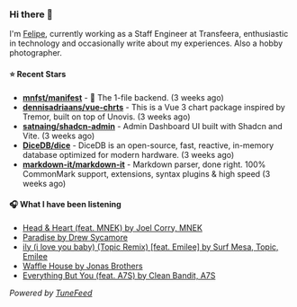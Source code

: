 ### Hi there 👋

I'm [Felipe](https://felipevm.com), currently working as a Staff Engineer at Transfeera, enthusiastic in technology and occasionally write about my experiences. Also a hobby photographer.

#### ⭐ Recent Stars
- **[mnfst/manifest](https://github.com/mnfst/manifest)** - 🦚 The 1-file backend.  (3 weeks ago)
- **[dennisadriaans/vue-chrts](https://github.com/dennisadriaans/vue-chrts)** - This is a Vue 3 chart package inspired by Tremor, built on top of Unovis. (3 weeks ago)
- **[satnaing/shadcn-admin](https://github.com/satnaing/shadcn-admin)** - Admin Dashboard UI built with Shadcn and Vite. (3 weeks ago)
- **[DiceDB/dice](https://github.com/DiceDB/dice)** - DiceDB is an open-source, fast, reactive, in-memory database optimized for modern hardware. (3 weeks ago)
- **[markdown-it/markdown-it](https://github.com/markdown-it/markdown-it)** - Markdown parser, done right. 100% CommonMark support, extensions, syntax plugins &amp; high speed (3 weeks ago)

#### 🎧 What I have been listening
- [Head &amp; Heart (feat. MNEK) by Joel Corry, MNEK](https://open.spotify.com/track/6cx06DFPPHchuUAcTxznu9)
- [Paradise by Drew Sycamore](https://open.spotify.com/track/2GsEj8p7jW58xel3U7EMe9)
- [ily (i love you baby) (Topic Remix) [feat. Emilee] by Surf Mesa, Topic, Emilee](https://open.spotify.com/track/4TpXLhpLYQPMHM1A8W9J84)
- [Waffle House by Jonas Brothers](https://open.spotify.com/track/5iE3eUH2WGCXcE2xr6DEmU)
- [Everything But You (feat. A7S) by Clean Bandit, A7S](https://open.spotify.com/track/2wVQcA1YCuGL6EW0QbgVoV)

_Powered by [TuneFeed](https://tunefeed.app?ref=github.com)_

